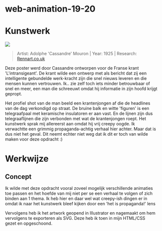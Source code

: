# web-animation-19-20

# Kunstwerk
![](https://thomasmatthewlong.files.wordpress.com/2017/02/cassandre-lintrans-1925.jpg)

> Artist: Adolphe 'Cassandre' Mouron | Year: 1925 | Research: [Rennart.co.uk](https://www.rennart.co.uk/website.pdfs/CassandrePoster.pdf)

Deze poster werd door Cassandre ontworpen voor de Franse krant 'L'intransigeant'. De krant wilde een ontwerp met als bericht dat zij een intelligente gebundelde werk-kracht zijn die snel nieuws leveren en die mensen kunnen vertrouwen. Ik.. zie zelf toch iets minder betrouwbaar of snel en meer, een man die schreeuwt omdat hij informatie in zijn hoofd krijgt gepropt.

Het profiel shot van de man beeld een krantenjongen af die de headlines van de dag verkondigd op straat. De bruine balk en witte 'figuren' is een telegraafpaal met keramische insulatoren er aan vast. En de lijnen zijn dus telegraaflijnen die zijn verbonden met wat de krantenjongen roept. Het kunstwerk sprak mij allereerst aan omdat hij vrij creepy oogde. Ik verwachtte een grimmig propaganda-achtig verhaal hier achter. Maar dat is dus niet het geval. Dit neemt echter niet weg dat ik dit er toch van wilde maken voor deze opdracht :)

# Werkwijze
## Concept
Ik wilde met deze opdracht vooral zoveel mogelijk verschillende animaties toe passen en het hoefde van mij niet per se een verhaal te volgen of zich binden aan 1 thema. Ik heb hier en daar wel wat creepy-ish dingen er in omdat ik naar het kunstwerk bleef kijken door een 'het is propaganda!' lens

Vervolgens heb ik het artwork geopend in Illustrator en nagemaakt om hem vervolgens te exporteren als SVG. Deze heb ik toen in mijn HTML/CSS gezet en opgeschoond.
